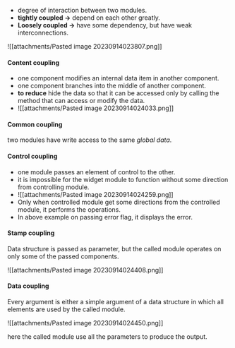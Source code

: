 
- degree of interaction between two modules. 
- **tightly coupled ->** depend on each other greatly. 
- **Loosely coupled ->** have some dependency, but have weak interconnections. 

![[attachments/Pasted image 20230914023807.png]]

#### Content coupling
- one component modifies an internal data item in another component.
- one component branches into the middle of another component. 
- **to reduce** hide the data so that it can be accessed only by calling the method that can access or modify the data. 
- ![[attachments/Pasted image 20230914024033.png]]

#### Common coupling
two modules have write access to the same *global data*. 
#### Control coupling
- one module passes an element of control to the other. 
- it is impossible for the widget module to function without some direction from controlling module. 
- ![[attachments/Pasted image 20230914024259.png]]
- Only when controlled module get some directions from the controlled module, it performs the operations.
- In above example on passing error flag, it displays the error. 

#### Stamp coupling
Data structure is passed as parameter, but the called module operates on only some of the passed components. 

![[attachments/Pasted image 20230914024408.png]]

#### Data coupling
Every argument is either a simple argument of a data structure in which all elements are used by the called module. 

![[attachments/Pasted image 20230914024450.png]]

here the called module use all the parameters to produce the output. 


